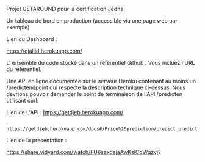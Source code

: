 

Projet GETAROUND pour la certification Jedha


Un tableau de bord en production (accessible via une page web par exemple) 

Lien du Dashboard :

 https://djalild.herokuapp.com/

L' ensemble du code stocké dans un référentiel Github . Vous incluez l'URL du référentiel.

Une API en ligne documentée sur le serveur Heroku contenant au moins un /predictendpoint qui respecte la description technique ci-dessus. Nous devrions pouvoir demander le point de terminaison de l'API /predicten utilisant curl:

Lien de L'API : https://getdjeb.herokuapp.com/

                https://getdjeb.herokuapp.com/docs#/Price%20prediction/predict_predict_post

Lien de la presentation :

https://share.vidyard.com/watch/FU6saxdajaAwKsiCdWqzvj?

